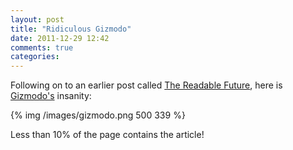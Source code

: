 ```yaml
---
layout: post
title: "Ridiculous Gizmodo"
date: 2011-12-29 12:42
comments: true
categories: 
---
```


Following on to an earlier post called [The Readable Future](http://hiltmon.com/blog/2011/11/28/the-readable-future/), here is [Gizmodo's](http://gizmodo.com/) insanity:

{% img /images/gizmodo.png 500 339 %}

Less than 10% of the page contains the article!